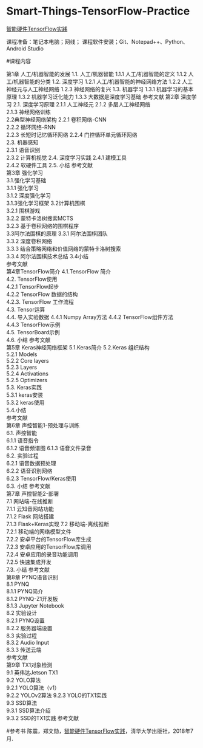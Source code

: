 # Smart-Things-TensorFlow-Practice
[智能硬件TensorFlow实践](https://item.jd.com/12400108.html)

课程准备：笔记本电脑；网线；
课程软件安装；Git、Notepad++、Python、Android Studio

#课程内容

第1章 人工/机器智能的发展
1.1. 人工/机器智能
1.1.1 人工/机器智能的定义
1.1.2 人工/机器智能的分类
1.2. 深度学习
1.2.1 人工/机器智能的神经网络方法
1.2.2 人工神经元与人工神经网络
1.2.3 神经网络的复兴
1.3. 机器学习
1.3.1 机器学习的基本原理
1.3.2 机器学习泛化能力
1.3.3 大数据是深度学习基础
参考文献
第2章 深度学习
2.1. 深度学习原理	
2.1.1 人工神经元	
2.1.2 多层人工神经网络	
2.1.3 神经网络训练	
2.2典型神经网络架构	
2.2.1 卷积网络-CNN	
2.2.2 循环网络-RNN	
2.2.3 长短时记忆循环网络	
2.2.4 门控循环单元循环网络	
2.3. 机器感知	
2.3.1 语音识别	
2.3.2 计算机视觉	
2.4. 深度学习实践	
2.4.1 建模工具	
2.4.2 软硬件工具	
2.5. 小结	
参考文献	
第3章 强化学习	
3.1.强化学习基础	
3.1.1 强化学习	
3.1.2 深度强化学习	
3.1.3强化学习框架	
3.2计算机围棋	
3.2.1 围棋游戏	
3.2.2 蒙特卡洛树搜索MCTS	
3.2.3 基于卷积网络的围棋程序	
3.3阿尔法围棋的原理	
3.3.1 阿尔法围棋团队	
3.3.2 深度卷积网络	
3.3.3 结合策略网络和价值网络的蒙特卡洛树搜索	
3.3.4 阿尔法围棋技术总结	
3.4小结	
参考文献	
第4章TensorFlow简介	
4.1.TensorFlow 简介	
4.2. TensorFlow使用	
4.2.1 TensorFlow起步	
4.2.2 TensorFlow 数据的结构	
4.2.3. TensorFlow 工作流程	
4.3. Tensor运算	
4.4. 导入实验数据	
4.4.1 Numpy Array方法	
4.4.2 TensorFlow组件方法	
4.4.3 TensorFlow示例	
4.5. TensorBoard示例	
4.6. 小结	
参考文献	
第5章 Keras神经网络框架	
5.1.Keras简介	
5.2.Keras 组织结构	
5.2.1 Models	
5.2.2 Core layers	
5.2.3 Layers	
5.2.4 Activations	
5.2.5 Optimizers	
5.3. Keras实践	
5.3.1 keras安装	
5.3.2 keras使用	
5.4.小结	
参考文献	
第6章 声控智能1-预处理与训练	
6.1. 声控智能	
6.1.1 语音指令	
6.1.2 语音频谱图	
6.1.3 语音文件录音	
6.2. 实验过程	
6.2.1 语音数据预处理	
6.2.2 语音识别网络	
6.2.3 TensorFlow/Keras使用	
6.3. 小结	
参考文献	
第7章 声控智能2-部署	
7.1 网站端-在线推断	
7.1.1 云知音网站功能	
7.1.2 Flask 网站搭建	
7.1.3 Flask+Keras实现	
7.2 移动端-离线推断	
7.2.1 移动端的网络模型文件	
7.2.2 安卓平台的TensorFlow库生成	
7.2.3 安卓应用的TensorFlow库调用	
7.2.4 安卓应用的录音功能调用	
7.2.5 快速集成开发	
7.3. 小结	
参考文献	
第8章 PYNQ语音识别	
8.1 PYNQ	
8.1.1 PYNQ简介	
8.1.2 PYNQ-Z1开发板	
8.1.3 Jupyter Notebook	
8.2 实验设计	
8.2.1 PYNQ设置	
8.2.2 服务器端设置	
8.3 实验过程	
8.3.2 Audio Input	
8.3.3 传送云端	
参考文献	
第9章  TX1对象检测	
9.1 英伟达Jetson TX1	
9.2 YOLO算法	
9.2.1  YOLO算法（v1）	
9.2.2  YOLOv2算法	
9.2.3 YOLO的TX1实践	
9.3 SSD算法	
9.3.1 SSD算法介绍	
9.3.2 SSD的TX1实践	
参考文献	



#参考书 
陈震，郑文勋，[智能硬件TensorFlow实践](https://item.jd.com/12400108.html)，清华大学出版社，2018年7月. 
